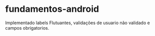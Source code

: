 # fundamentos-android
Implementado labels Flutuantes, validações de usuario não validado e campos obrigatorios.
